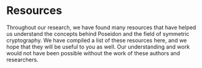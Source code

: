 # Resources
Throughout our research, we have found many resources that have helped us understand the concepts behind Poseidon and the field of symmetric cryptography. We have compiled a list of these resources here, and we hope that they will be useful to you as well. Our understanding and work would not have been possible without the work of these authors and researchers.